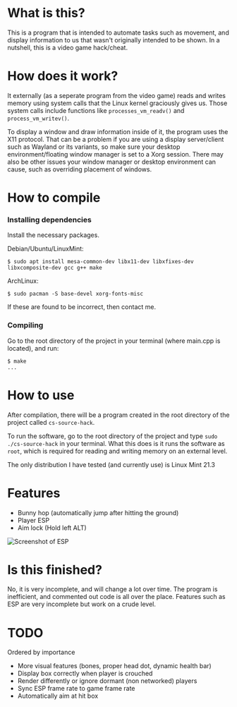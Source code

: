 # What is this?
This is a program that is intended to automate tasks such as movement, and display information to us that wasn't originally intended to be shown. In a nutshell, this is a video game hack/cheat.

# How does it work?
It externally (as a seperate program from the video game) reads and writes memory using system calls that the Linux kernel graciously gives us. Those system calls include functions like `processes_vm_readv()` and `process_vm_writev()`. 
  
To display a window and draw information inside of it, the program uses the X11 protocol. That can be a problem if you are using a display server/client such as Wayland or its variants, so make sure your desktop environment/floating window manager is set to a Xorg session. There may also be other issues your window manager or desktop environment can cause, such as overriding placement of windows.

# How to compile
  
### Installing dependencies
Install the necessary packages.  
  
Debian/Ubuntu/LinuxMint:

```console
$ sudo apt install mesa-common-dev libx11-dev libxfixes-dev libxcomposite-dev gcc g++ make
```
ArchLinux:  

```console
$ sudo pacman -S base-devel xorg-fonts-misc
```

If these are found to be incorrect, then contact me.  
  
### Compiling
Go to the root directory of the project in your terminal (where main.cpp is located), and run:  

```console
$ make
...
```

# How to use
After compilation, there will be a program created in the root directory of the project called `cs-source-hack`.

To run the software, go to the root directory of the project and type `sudo ./cs-source-hack` in your terminal. What this does is it runs the software as `root`, which is required for reading and writing memory on an external level.  

The only distribution I have tested (and currently use) is Linux Mint 21.3

# Features
- Bunny hop (automatically jump after hitting the ground)  
- Player ESP  
- Aim lock (Hold left ALT)  

![Screenshot of ESP](![image](https://cdn.discordapp.com/attachments/1096254320594391065/1251279069106929865/image.png?ex=666dfff1&is=666cae71&hm=faca0fe6015bfb60d30b0a9ddf6ef2575aa1e74c097f73ad33ff8f6f61511422&))

# Is this finished?
No, it is very incomplete, and will change a lot over time. The program is inefficient, and commented out code is all over the place. Features such as ESP are very incomplete but work on a crude level.

# TODO
Ordered by importance  
- More visual features (bones, proper head dot, dynamic health bar)  
- Display box correctly when player is crouched  
- Render differently or ignore dormant (non networked) players  
- Sync ESP frame rate to game frame rate  
- Automatically aim at hit box  
